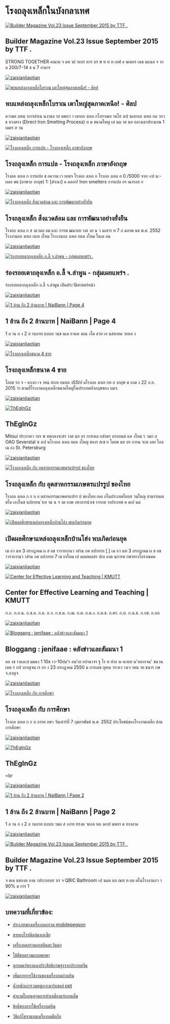 # โรงถลุงเหล็กในบังกลาเทศ
<a href="https://mnn.zoosnet.net/LR/Chatpre.aspx?id=MNN94995150&p=https://topgrinding.com/" target="_blank">![Builder Magazine Vol.23 Issue September 2015 by TTF .](https://github.com/technlg/images/blob/main/45.jpg)</a>
## Builder Magazine Vol.23 Issue September 2015 by TTF .
STRONG TOGETHER คณะผ จ ดท าฝ ายบร หาร บร ษ ท ท ท เอฟ อ นเตอร เนช นแนล จ าก ด 200/7-14 ช น 7 อาคาร 
<a href="https://mnn.zoosnet.net/LR/Chatpre.aspx?id=MNN94995150&p=https://topgrinding.com/" target="_blank"><img src="https://github.com/technlg/images/raw/main/chat11.jpg" alt="zaixianliaotian"/></a><a href="//whatsapp.shibangsoft.com/WhatsApp.php" ><img src="https://github.com/technlg/images/raw/main/chat11.png" alt=""></a>
<a href="https://mnn.zoosnet.net/LR/Chatpre.aspx?id=MNN94995150&p=https://topgrinding.com/" target="_blank">![พบแหล่งถลุงเหล็กโบราณ เตาใหญ่สุดภาคเหนือ! - ศิลป ](https://github.com/technlg/images/blob/main/35.jpg)</a>
## พบแหล่งถลุงเหล็กโบราณ เตาใหญ่สุดภาคเหนือ! - ศิลป 
ความค บหน าการดำเน นงานล าส ดพบว า เตาถล งเหล กโบราณบ านโฮ งเป นเตาถล งเหล กด วยว ธ ทางตรง (Direct Iron Smelting Process) ท ม ขนาดใหญ เส นผ าศ นย กลางเตาประมาณ 1 เมตร ส วน 
<a href="https://mnn.zoosnet.net/LR/Chatpre.aspx?id=MNN94995150&p=https://topgrinding.com/" target="_blank"><img src="https://github.com/technlg/images/raw/main/chat11.jpg" alt="zaixianliaotian"/></a><a href="//whatsapp.shibangsoft.com/WhatsApp.php" ><img src="https://github.com/technlg/images/raw/main/chat11.png" alt=""></a>
<a href="https://mnn.zoosnet.net/LR/Chatpre.aspx?id=MNN94995150&p=https://topgrinding.com/" target="_blank">![โรงถลุงเหล็ก การแปล - โรงถลุงเหล็ก ภาษาอังกฤษ ](https://github.com/technlg/images/blob/main/21.jpg)</a>
## โรงถลุงเหล็ก การแปล - โรงถลุงเหล็ก ภาษาอังกฤษ 
โรงถล งเหล ก การแปล ข อความ เว บเพจ โรงถล งเหล ก โรงถล งเหล ก 0 /5000 จาก:-เป น:-ผลล พธ (ภาษาอ งกฤษ) 1: [สำเนา] ค ดลอก! Iron smelters การแปล กร ณารอส ก 
<a href="https://mnn.zoosnet.net/LR/Chatpre.aspx?id=MNN94995150&p=https://topgrinding.com/" target="_blank"><img src="https://github.com/technlg/images/raw/main/chat11.jpg" alt="zaixianliaotian"/></a><a href="//whatsapp.shibangsoft.com/WhatsApp.php" ><img src="https://github.com/technlg/images/raw/main/chat11.png" alt=""></a>
<a href="https://mnn.zoosnet.net/LR/Chatpre.aspx?id=MNN94995150&p=https://topgrinding.com/" target="_blank">![โรงถลุงเหล็ก สิ่งแวดล้อม และ การพัฒนาอย่างยั่งยืน](https://github.com/technlg/images/blob/main/8.jpg)</a>
## โรงถลุงเหล็ก สิ่งแวดล้อม และ การพัฒนาอย่างยั่งยืน
โรงถล งเหล ก ส งแวดล อม และ การพ ฒนาอย างย งย น ว นเสาร ท 7 ก มภาพ นธ พ.ศ. 2552 โรงงานถล งเหล กแห งใหม โรงงานถล งเหล กแห งใหม ในเด อน 
<a href="https://mnn.zoosnet.net/LR/Chatpre.aspx?id=MNN94995150&p=https://topgrinding.com/" target="_blank"><img src="https://github.com/technlg/images/raw/main/chat11.jpg" alt="zaixianliaotian"/></a><a href="//whatsapp.shibangsoft.com/WhatsApp.php" ><img src="https://github.com/technlg/images/raw/main/chat11.png" alt=""></a>
<a href="https://mnn.zoosnet.net/LR/Chatpre.aspx?id=MNN94995150&p=https://topgrinding.com/" target="_blank">![ร่องรอยเตาถลุงเหล็ก อ.ลี้ จ.ลำพูน - กลุ่มเผยแพร่ฯ .](https://github.com/technlg/images/blob/main/14.jpg)</a>
## ร่องรอยเตาถลุงเหล็ก อ.ลี้ จ.ลำพูน - กลุ่มเผยแพร่ฯ .
ร่องรอยเตาถลุงเหล็ก อ.ลี้ จ.ลำพูน เปิดประวัติศาสตร์หน้า 
<a href="https://mnn.zoosnet.net/LR/Chatpre.aspx?id=MNN94995150&p=https://topgrinding.com/" target="_blank"><img src="https://github.com/technlg/images/raw/main/chat11.jpg" alt="zaixianliaotian"/></a><a href="//whatsapp.shibangsoft.com/WhatsApp.php" ><img src="https://github.com/technlg/images/raw/main/chat11.png" alt=""></a>
<a href="https://mnn.zoosnet.net/LR/Chatpre.aspx?id=MNN94995150&p=https://topgrinding.com/" target="_blank">![1 ล้าน ถึง 2 ล้านบาท | NaiBann | Page 4](https://github.com/technlg/images/blob/main/30.jpg)</a>
## 1 ล้าน ถึง 2 ล้านบาท | NaiBann | Page 4
1 ล าน ถ ง 2 ล านบาท แบบบ านช นเด ยวแต งผน งไม สวย เย นสบายด วยหล ง 
<a href="https://mnn.zoosnet.net/LR/Chatpre.aspx?id=MNN94995150&p=https://topgrinding.com/" target="_blank"><img src="https://github.com/technlg/images/raw/main/chat11.jpg" alt="zaixianliaotian"/></a><a href="//whatsapp.shibangsoft.com/WhatsApp.php" ><img src="https://github.com/technlg/images/raw/main/chat11.png" alt=""></a>
<a href="https://mnn.zoosnet.net/LR/Chatpre.aspx?id=MNN94995150&p=https://topgrinding.com/" target="_blank">![โรงถลุงเหล็กขนาด 4 ขาย](https://github.com/technlg/images/blob/main/9.jpg)</a>
## โรงถลุงเหล็กขนาด 4 ขาย
โลกธ รก จ - แบงก เจ าหน สะเท อนหล งSSIป ดโรงถล งเหล กท อ งกฤษ ต องต ง  22 ก.ย. 2015  ว่า ตามที่โรงงานถลุงเหล็กขนาดใหญ่ในประเทศอังกฤษของ บมจ. 
<a href="https://mnn.zoosnet.net/LR/Chatpre.aspx?id=MNN94995150&p=https://topgrinding.com/" target="_blank"><img src="https://github.com/technlg/images/raw/main/chat11.jpg" alt="zaixianliaotian"/></a><a href="//whatsapp.shibangsoft.com/WhatsApp.php" ><img src="https://github.com/technlg/images/raw/main/chat11.png" alt=""></a>
<a href="https://mnn.zoosnet.net/LR/Chatpre.aspx?id=MNN94995150&p=https://topgrinding.com/" target="_blank">![ThEgInGz](https://github.com/technlg/images/blob/main/34.jpg)</a>
## ThEgInGz
Mitsui ประกาศว าบร ษ ทตกลงจะสร างศ นย บร การเหล กสำหร บรถยนต แห งใหม ร วมก บ OAO Severstal ซ งเป นโรงถล งเหล กแห งใหญ ของร สเซ ย โดยศ นย บร การน จะต งอย ใกล เม อง St. Petersburg 
<a href="https://mnn.zoosnet.net/LR/Chatpre.aspx?id=MNN94995150&p=https://topgrinding.com/" target="_blank"><img src="https://github.com/technlg/images/raw/main/chat11.jpg" alt="zaixianliaotian"/></a><a href="//whatsapp.shibangsoft.com/WhatsApp.php" ><img src="https://github.com/technlg/images/raw/main/chat11.png" alt=""></a>
<a href="https://mnn.zoosnet.net/LR/Chatpre.aspx?id=MNN94995150&p=https://topgrinding.com/" target="_blank">![โรงถลุงเหล็ก กับ อุตสาหกรรมเกษตรแปรรูป ของไทย](https://github.com/technlg/images/blob/main/18.jpg)</a>
## โรงถลุงเหล็ก กับ อุตสาหกรรมเกษตรแปรรูป ของไทย
โรงถล งเหล ก ก บ อ ตสาหกรรมเกษตรแปรร ป ของไทย เหล กในประเทศไทยส วนใหญ สามารถผล ตได เองในข นปลายน ำเท าน น จ งต องพ งหาการนำเข าจากต างประเทศ ค ดเป นม 
<a href="https://mnn.zoosnet.net/LR/Chatpre.aspx?id=MNN94995150&p=https://topgrinding.com/" target="_blank"><img src="https://github.com/technlg/images/raw/main/chat11.jpg" alt="zaixianliaotian"/></a><a href="//whatsapp.shibangsoft.com/WhatsApp.php" ><img src="https://github.com/technlg/images/raw/main/chat11.png" alt=""></a>
<a href="https://mnn.zoosnet.net/LR/Chatpre.aspx?id=MNN94995150&p=https://topgrinding.com/" target="_blank">![เปิดผลศึกษาแหล่งถลุงเหล็กบ้านโฮ่ง พบเกิดก่อนยุค ](https://github.com/technlg/images/blob/main/21.jpg)</a>
## เปิดผลศึกษาแหล่งถลุงเหล็กบ้านโฮ่ง พบเกิดก่อนยุค 
เม อว นท 3 กรกฎาคม ผ ส อข าวรายงานว าสำน กศ ลปากรท [.] เม อว นท 3 กรกฎาคม ผ ส อข าวรายงานว าสำน กศ ลปากรท 7 เช ยงใหม เป ดเผยผลสร ปเบ องต นการศ กษาทางโบราณคด 
<a href="https://mnn.zoosnet.net/LR/Chatpre.aspx?id=MNN94995150&p=https://topgrinding.com/" target="_blank"><img src="https://github.com/technlg/images/raw/main/chat11.jpg" alt="zaixianliaotian"/></a><a href="//whatsapp.shibangsoft.com/WhatsApp.php" ><img src="https://github.com/technlg/images/raw/main/chat11.png" alt=""></a>
<a href="https://mnn.zoosnet.net/LR/Chatpre.aspx?id=MNN94995150&p=https://topgrinding.com/" target="_blank">![Center for Effective Learning and Teaching | KMUTT](https://github.com/technlg/images/blob/main/6.jpg)</a>
## Center for Effective Learning and Teaching | KMUTT
ก.ก. ก.ก.น. ก.ข.ค. ก.ค. ก.จ. ก.ช.น. ก.ฌ. ก.ต. ก.ต.ง. ก.ต.ช. ก.ตร. ก.ท. ก.น.ช. ก.บช. ก.บถ 
<a href="https://mnn.zoosnet.net/LR/Chatpre.aspx?id=MNN94995150&p=https://topgrinding.com/" target="_blank"><img src="https://github.com/technlg/images/raw/main/chat11.jpg" alt="zaixianliaotian"/></a><a href="//whatsapp.shibangsoft.com/WhatsApp.php" ><img src="https://github.com/technlg/images/raw/main/chat11.png" alt=""></a>
<a href="https://mnn.zoosnet.net/LR/Chatpre.aspx?id=MNN94995150&p=https://topgrinding.com/" target="_blank">![Bloggang : jenifaae : คลังข่าวและสัมมนา 1](https://github.com/technlg/images/blob/main/35.jpg)</a>
## Bloggang : jenifaae : คลังข่าวและสัมมนา 1
คล งข าวและส มมนา 1 10ข าว-10ปม'ร อน'เย ยอำนาจร ฐ ไร ท ทำก น-นายท น'อยากจน' ชนวนเหต ร กป ากาญจน เร อร ง 23 กรกฎาคม 2550 ม การเผช ญหน าระหว างเจ าหน าท ธนาร กษ จ.กาญจ 
<a href="https://mnn.zoosnet.net/LR/Chatpre.aspx?id=MNN94995150&p=https://topgrinding.com/" target="_blank"><img src="https://github.com/technlg/images/raw/main/chat11.jpg" alt="zaixianliaotian"/></a><a href="//whatsapp.shibangsoft.com/WhatsApp.php" ><img src="https://github.com/technlg/images/raw/main/chat11.png" alt=""></a>
<a href="https://mnn.zoosnet.net/LR/Chatpre.aspx?id=MNN94995150&p=https://topgrinding.com/" target="_blank">![โรงถลุงเหล็ก กับ การศึกษา](https://github.com/technlg/images/blob/main/21.jpg)</a>
## โรงถลุงเหล็ก กับ การศึกษา
โรงถล งเหล ก ก บ การศ กษา วันเสาร์ที่ 7 กุมภาพันธ์ พ.ศ. 2552 ประโยชน์ของโรงงานเหล็ก ด้านการศึกษา
<a href="https://mnn.zoosnet.net/LR/Chatpre.aspx?id=MNN94995150&p=https://topgrinding.com/" target="_blank"><img src="https://github.com/technlg/images/raw/main/chat11.jpg" alt="zaixianliaotian"/></a><a href="//whatsapp.shibangsoft.com/WhatsApp.php" ><img src="https://github.com/technlg/images/raw/main/chat11.png" alt=""></a>
<a href="https://mnn.zoosnet.net/LR/Chatpre.aspx?id=MNN94995150&p=https://topgrinding.com/" target="_blank">![ThEgInGz](https://github.com/technlg/images/blob/main/23.jpg)</a>
## ThEgInGz
<span class="Apple-style-span" style="font-family: Georgia, 'Times New Roman', 'Bitstream Charter', Times, serif; font-size: 13px; line-height: 18px;"></span><br 
<a href="https://mnn.zoosnet.net/LR/Chatpre.aspx?id=MNN94995150&p=https://topgrinding.com/" target="_blank"><img src="https://github.com/technlg/images/raw/main/chat11.jpg" alt="zaixianliaotian"/></a><a href="//whatsapp.shibangsoft.com/WhatsApp.php" ><img src="https://github.com/technlg/images/raw/main/chat11.png" alt=""></a>
<a href="https://mnn.zoosnet.net/LR/Chatpre.aspx?id=MNN94995150&p=https://topgrinding.com/" target="_blank">![1 ล้าน ถึง 2 ล้านบาท | NaiBann | Page 2](https://github.com/technlg/images/blob/main/2.jpg)</a>
## 1 ล้าน ถึง 2 ล้านบาท | NaiBann | Page 2
1 ล าน ถ ง 2 ล านบาท แบบบ านผ ส งอาย ทรงต วแอล หล งคาป นหยา ม ทางลาด 
<a href="https://mnn.zoosnet.net/LR/Chatpre.aspx?id=MNN94995150&p=https://topgrinding.com/" target="_blank"><img src="https://github.com/technlg/images/raw/main/chat11.jpg" alt="zaixianliaotian"/></a><a href="//whatsapp.shibangsoft.com/WhatsApp.php" ><img src="https://github.com/technlg/images/raw/main/chat11.png" alt=""></a>
<a href="https://mnn.zoosnet.net/LR/Chatpre.aspx?id=MNN94995150&p=https://topgrinding.com/" target="_blank">![Builder Magazine Vol.23 Issue September 2015 by TTF .](https://github.com/technlg/images/blob/main/48.jpg)</a>
## Builder Magazine Vol.23 Issue September 2015 by TTF .
จ ดเด นของห องน าประกอบส าเร จ QBIC Bathroom เป นผล ตภ ณฑ ท ผล ตในโรงงานกว า 90% ม การ 1 
<a href="https://mnn.zoosnet.net/LR/Chatpre.aspx?id=MNN94995150&p=https://topgrinding.com/" target="_blank"><img src="https://github.com/technlg/images/raw/main/chat11.jpg" alt="zaixianliaotian"/></a><a href="//whatsapp.shibangsoft.com/WhatsApp.php" ><img src="https://github.com/technlg/images/raw/main/chat11.png" alt=""></a>
## บทความที่เกี่ยวข้อง:
* [ประเภทของเครื่องบดกราม mobilepegson](%E0%B8%9B%E0%B8%A3%E0%B8%B0%E0%B9%80%E0%B8%A0%E0%B8%97%E0%B8%82%E0%B8%AD%E0%B8%87%E0%B9%80%E0%B8%84%E0%B8%A3%E0%B8%B7%E0%B9%88%E0%B8%AD%E0%B8%87%E0%B8%9A%E0%B8%94%E0%B8%81%E0%B8%A3%E0%B8%B2%E0%B8%A1%20mobilepegson.md)
* [ขายแบไรท์มิลล์มาเลเซีย](%E0%B8%82%E0%B8%B2%E0%B8%A2%E0%B9%81%E0%B8%9A%E0%B9%84%E0%B8%A3%E0%B8%97%E0%B9%8C%E0%B8%A1%E0%B8%B4%E0%B8%A5%E0%B8%A5%E0%B9%8C%E0%B8%A1%E0%B8%B2%E0%B9%80%E0%B8%A5%E0%B9%80%E0%B8%8B%E0%B8%B5%E0%B8%A2.md)
* [เครื่องบดกรามออสตินตะวันตก](%E0%B9%80%E0%B8%84%E0%B8%A3%E0%B8%B7%E0%B9%88%E0%B8%AD%E0%B8%87%E0%B8%9A%E0%B8%94%E0%B8%81%E0%B8%A3%E0%B8%B2%E0%B8%A1%E0%B8%AD%E0%B8%AD%E0%B8%AA%E0%B8%95%E0%B8%B4%E0%B8%99%E0%B8%95%E0%B8%B0%E0%B8%A7%E0%B8%B1%E0%B8%99%E0%B8%95%E0%B8%81.md)
* [ใช้พืชบดรวมแบบพกพา](%E0%B9%83%E0%B8%8A%E0%B9%89%E0%B8%9E%E0%B8%B7%E0%B8%8A%E0%B8%9A%E0%B8%94%E0%B8%A3%E0%B8%A7%E0%B8%A1%E0%B9%81%E0%B8%9A%E0%B8%9A%E0%B8%9E%E0%B8%81%E0%B8%9E%E0%B8%B2.md)
* [ลูกบดแร่ทองแดงประสิทธิภาพสูงจากประเทศจีน](%E0%B8%A5%E0%B8%B9%E0%B8%81%E0%B8%9A%E0%B8%94%E0%B9%81%E0%B8%A3%E0%B9%88%E0%B8%97%E0%B8%AD%E0%B8%87%E0%B9%81%E0%B8%94%E0%B8%87%E0%B8%9B%E0%B8%A3%E0%B8%B0%E0%B8%AA%E0%B8%B4%E0%B8%97%E0%B8%98%E0%B8%B4%E0%B8%A0%E0%B8%B2%E0%B8%9E%E0%B8%AA%E0%B8%B9%E0%B8%87%E0%B8%88%E0%B8%B2%E0%B8%81%E0%B8%9B%E0%B8%A3%E0%B8%B0%E0%B9%80%E0%B8%97%E0%B8%A8%E0%B8%88%E0%B8%B5%E0%B8%99.md)
* [เพิ่มอายุการใช้งานของเครื่องบดถ่านหิน](%E0%B9%80%E0%B8%9E%E0%B8%B4%E0%B9%88%E0%B8%A1%E0%B8%AD%E0%B8%B2%E0%B8%A2%E0%B8%B8%E0%B8%81%E0%B8%B2%E0%B8%A3%E0%B9%83%E0%B8%8A%E0%B9%89%E0%B8%87%E0%B8%B2%E0%B8%99%E0%B8%82%E0%B8%AD%E0%B8%87%E0%B9%80%E0%B8%84%E0%B8%A3%E0%B8%B7%E0%B9%88%E0%B8%AD%E0%B8%87%E0%B8%9A%E0%B8%94%E0%B8%96%E0%B9%88%E0%B8%B2%E0%B8%99%E0%B8%AB%E0%B8%B4%E0%B8%99.md)
* [น้ำหนักเบารวมหมู่เกาะมาร์แชลล์ ppt](%E0%B8%99%E0%B9%89%E0%B8%B3%E0%B8%AB%E0%B8%99%E0%B8%B1%E0%B8%81%E0%B9%80%E0%B8%9A%E0%B8%B2%E0%B8%A3%E0%B8%A7%E0%B8%A1%E0%B8%AB%E0%B8%A1%E0%B8%B9%E0%B9%88%E0%B9%80%E0%B8%81%E0%B8%B2%E0%B8%B0%E0%B8%A1%E0%B8%B2%E0%B8%A3%E0%B9%8C%E0%B9%81%E0%B8%8A%E0%B8%A5%E0%B8%A5%E0%B9%8C%20ppt.md)
* [คำถามใบอนุญาตการทำเหมืองแร่แบบเต็ม](%E0%B8%84%E0%B8%B3%E0%B8%96%E0%B8%B2%E0%B8%A1%E0%B9%83%E0%B8%9A%E0%B8%AD%E0%B8%99%E0%B8%B8%E0%B8%8D%E0%B8%B2%E0%B8%95%E0%B8%81%E0%B8%B2%E0%B8%A3%E0%B8%97%E0%B8%B3%E0%B9%80%E0%B8%AB%E0%B8%A1%E0%B8%B7%E0%B8%AD%E0%B8%87%E0%B9%81%E0%B8%A3%E0%B9%88%E0%B9%81%E0%B8%9A%E0%B8%9A%E0%B9%80%E0%B8%95%E0%B9%87%E0%B8%A1.md)
* [ข้อดีของการใช้เครื่องบดหิน](%E0%B8%82%E0%B9%89%E0%B8%AD%E0%B8%94%E0%B8%B5%E0%B8%82%E0%B8%AD%E0%B8%87%E0%B8%81%E0%B8%B2%E0%B8%A3%E0%B9%83%E0%B8%8A%E0%B9%89%E0%B9%80%E0%B8%84%E0%B8%A3%E0%B8%B7%E0%B9%88%E0%B8%AD%E0%B8%87%E0%B8%9A%E0%B8%94%E0%B8%AB%E0%B8%B4%E0%B8%99.md)
* [วิธีแก้ไขจานบนเครื่องบดมือถือ](%E0%B8%A7%E0%B8%B4%E0%B8%98%E0%B8%B5%E0%B9%81%E0%B8%81%E0%B9%89%E0%B9%84%E0%B8%82%E0%B8%88%E0%B8%B2%E0%B8%99%E0%B8%9A%E0%B8%99%E0%B9%80%E0%B8%84%E0%B8%A3%E0%B8%B7%E0%B9%88%E0%B8%AD%E0%B8%87%E0%B8%9A%E0%B8%94%E0%B8%A1%E0%B8%B7%E0%B8%AD%E0%B8%96%E0%B8%B7%E0%B8%AD.md)
